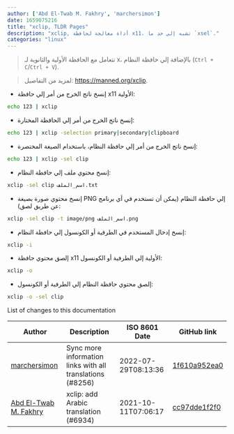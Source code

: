```yaml
---
author: ['Abd El-Twab M. Fakhry', 'marchersimon']
date: 1659075216
title: "xclip, TLDR Pages"
description: "xclip, أداة معالجة لحافظة x11، تشبه إلي حد ما `xsel`."
categories: "linux"
---
```

> تتعامل مع الحافظة الأولية والثانوية لـ x، بالإضافة إلي حافظة النظام (`Ctrl + C`/`Ctrl + V`).

> لمزيد من التفاصيل: <https://manned.org/xclip>.

- إنسخ ناتج الخرج من أمر إلي حافظة x11 الأولية:

```bash
echo 123 | xclip
```

- إنسخ ناتج الخرج من أمر إلي الحافظة المختارة:

```bash
echo 123 | xclip -selection primary|secondary|clipboard
```

- إنسخ ناتج الخرج من أمر إلي حافظة النظام، باستخدام الصيغة المختصرة:

```bash
echo 123 | xclip -sel clip
```

- إنسخ محتوي ملف إلي حافظة النظام:

```bash
xclip -sel clip اسم_الملف.txt
```

- إنسخ محتوي صورة بصيغة PNG إلي حافظة النظام (يمكن أن تستخدم في أي برنامج عن طريق لصق):

```bash
xclip -sel clip -t image/png اسم_الملف.png
```

- إنسخ إدخال المستخدم في الطرفية أو الكونسول إلي حافظة النظام:

```bash
xclip -i
```

- إلصق محتوي حافظة x11 الأولية إلي الطرفية أو الكونسول:

```bash
xclip -o
```

- إلصق محتوي حافظة النظام إلي الطرفية أو الكونسول:

```bash
xclip -o -sel clip
```
List of changes to this documentation


Author | Description | ISO 8601 Date | GitHub link
------|-----|-----|-----
[marchersimon](mailto:50295997+marchersimon@users.noreply.github.com) | Sync more information links with all translations (#8256) | 2022-07-29T08:13:36 | [1f610a952ea0](https://github.com/tldr-pages/tldr/commit/1f610a952ea0d53e0a1bdbd1246ef81f24db2f3f)
[Abd El-Twab M. Fakhry](mailto:55063723+AbdeltwabMF@users.noreply.github.com) | xclip: add Arabic translation (#6934) | 2021-10-11T07:06:17 | [cc97dde1f2f0](https://github.com/tldr-pages/tldr/commit/cc97dde1f2f0d062ab7d9bc579f5f7b25afdce3e)

